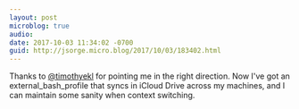 ```yaml
---
layout: post
microblog: true
audio: 
date: 2017-10-03 11:34:02 -0700
guid: http://jsorge.micro.blog/2017/10/03/183402.html
---
```

Thanks to [@timothyekl](https://twitter.com/timothyekl/status/915279780899037189) for pointing me in the right direction. Now I've got an external_bash_profile that syncs in iCloud Drive across my machines, and I can maintain some sanity when context switching.

